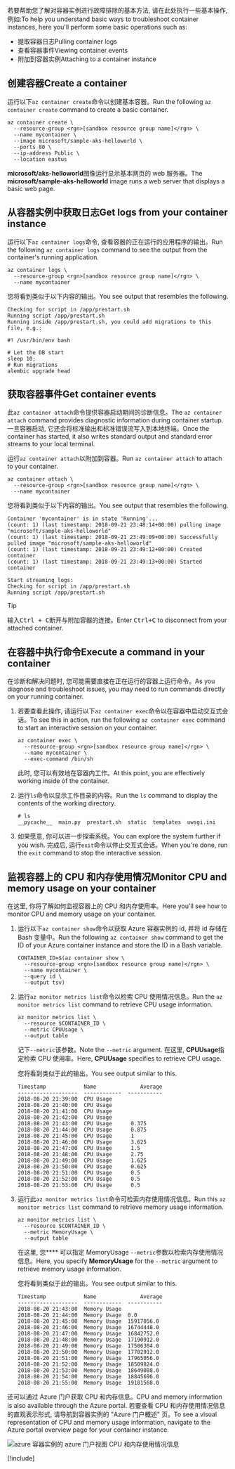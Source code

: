 <span data-ttu-id="04b78-101">若要帮助您了解对容器实例进行故障排除的基本方法, 请在此处执行一些基本操作, 例如:</span><span class="sxs-lookup"><span data-stu-id="04b78-101">To help you understand basic ways to troubleshoot container instances, here you'll perform some basic operations such as:</span></span>

* <span data-ttu-id="04b78-102">提取容器日志</span><span class="sxs-lookup"><span data-stu-id="04b78-102">Pulling container logs</span></span>
* <span data-ttu-id="04b78-103">查看容器事件</span><span class="sxs-lookup"><span data-stu-id="04b78-103">Viewing container events</span></span>
* <span data-ttu-id="04b78-104">附加到容器实例</span><span class="sxs-lookup"><span data-stu-id="04b78-104">Attaching to a container instance</span></span>

## <a name="create-a-container"></a><span data-ttu-id="04b78-105">创建容器</span><span class="sxs-lookup"><span data-stu-id="04b78-105">Create a container</span></span>

<span data-ttu-id="04b78-106">运行以下`az container create`命令以创建基本容器。</span><span class="sxs-lookup"><span data-stu-id="04b78-106">Run the following `az container create` command to create a basic container.</span></span>

```azurecli
az container create \
  --resource-group <rgn>[sandbox resource group name]</rgn> \
  --name mycontainer \
  --image microsoft/sample-aks-helloworld \
  --ports 80 \
  --ip-address Public \
  --location eastus
```

<span data-ttu-id="04b78-107">**microsoft/aks-helloworld**图像运行显示基本网页的 web 服务器。</span><span class="sxs-lookup"><span data-stu-id="04b78-107">The **microsoft/sample-aks-helloworld** image runs a web server that displays a basic web page.</span></span>

## <a name="get-logs-from-your-container-instance"></a><span data-ttu-id="04b78-108">从容器实例中获取日志</span><span class="sxs-lookup"><span data-stu-id="04b78-108">Get logs from your container instance</span></span>

<span data-ttu-id="04b78-109">运行以下`az container logs`命令, 查看容器的正在运行的应用程序的输出。</span><span class="sxs-lookup"><span data-stu-id="04b78-109">Run the following `az container logs` command to see the output from the container's running application.</span></span>

```azurecli
az container logs \
  --resource-group <rgn>[sandbox resource group name]</rgn> \
  --name mycontainer
```

<span data-ttu-id="04b78-110">您将看到类似于以下内容的输出。</span><span class="sxs-lookup"><span data-stu-id="04b78-110">You see output that resembles the following.</span></span>

```output
Checking for script in /app/prestart.sh
Running script /app/prestart.sh
Running inside /app/prestart.sh, you could add migrations to this file, e.g.:

#! /usr/bin/env bash

# Let the DB start
sleep 10;
# Run migrations
alembic upgrade head
```

## <a name="get-container-events"></a><span data-ttu-id="04b78-111">获取容器事件</span><span class="sxs-lookup"><span data-stu-id="04b78-111">Get container events</span></span>

<span data-ttu-id="04b78-112">此`az container attach`命令提供容器启动期间的诊断信息。</span><span class="sxs-lookup"><span data-stu-id="04b78-112">The `az container attach` command provides diagnostic information during container startup.</span></span> <span data-ttu-id="04b78-113">一旦容器启动, 它还会将标准输出和标准错误流写入到本地终端。</span><span class="sxs-lookup"><span data-stu-id="04b78-113">Once the container has started, it also writes standard output and standard error streams to your local terminal.</span></span>

<span data-ttu-id="04b78-114">运行`az container attach`以附加到容器。</span><span class="sxs-lookup"><span data-stu-id="04b78-114">Run `az container attach` to attach to your container.</span></span>

```azurecli
az container attach \
  --resource-group <rgn>[sandbox resource group name]</rgn> \
  --name mycontainer
```

<span data-ttu-id="04b78-115">您将看到类似于以下内容的输出。</span><span class="sxs-lookup"><span data-stu-id="04b78-115">You see output that resembles the following.</span></span>

```output
Container 'mycontainer' is in state 'Running'...
(count: 1) (last timestamp: 2018-09-21 23:48:14+00:00) pulling image "microsoft/sample-aks-helloworld"
(count: 1) (last timestamp: 2018-09-21 23:49:09+00:00) Successfully pulled image "microsoft/sample-aks-helloworld"
(count: 1) (last timestamp: 2018-09-21 23:49:12+00:00) Created container
(count: 1) (last timestamp: 2018-09-21 23:49:13+00:00) Started container

Start streaming logs:
Checking for script in /app/prestart.sh
Running script /app/prestart.sh
```

> [!TIP]
> <span data-ttu-id="04b78-116">输入<kbd>Ctrl + C</kbd>断开与附加容器的连接。</span><span class="sxs-lookup"><span data-stu-id="04b78-116">Enter <kbd>Ctrl+C</kbd> to disconnect from your attached container.</span></span>

## <a name="execute-a-command-in-your-container"></a><span data-ttu-id="04b78-117">在容器中执行命令</span><span class="sxs-lookup"><span data-stu-id="04b78-117">Execute a command in your container</span></span>

<span data-ttu-id="04b78-118">在诊断和解决问题时, 您可能需要直接在正在运行的容器上运行命令。</span><span class="sxs-lookup"><span data-stu-id="04b78-118">As you diagnose and troubleshoot issues, you may need to run commands directly on your running container.</span></span>

1. <span data-ttu-id="04b78-119">若要查看此操作, 请运行以下`az container exec`命令以在容器中启动交互式会话。</span><span class="sxs-lookup"><span data-stu-id="04b78-119">To see this in action, run the following `az container exec` command to start an interactive session on your container.</span></span>

    ```azurecli
    az container exec \
      --resource-group <rgn>[sandbox resource group name]</rgn> \
      --name mycontainer \
      --exec-command /bin/sh
    ```

    <span data-ttu-id="04b78-120">此时, 您可以有效地在容器内工作。</span><span class="sxs-lookup"><span data-stu-id="04b78-120">At this point, you are effectively working inside of the container.</span></span>

1. <span data-ttu-id="04b78-121">运行`ls`命令以显示工作目录的内容。</span><span class="sxs-lookup"><span data-stu-id="04b78-121">Run the `ls` command to display the contents of the working directory.</span></span>

    ```output
    # ls
    __pycache__  main.py  prestart.sh  static  templates  uwsgi.ini
    ```

1. <span data-ttu-id="04b78-122">如果愿意, 你可以进一步探索系统。</span><span class="sxs-lookup"><span data-stu-id="04b78-122">You can explore the system further if you wish.</span></span> <span data-ttu-id="04b78-123">完成后, 运行`exit`命令以停止交互式会话。</span><span class="sxs-lookup"><span data-stu-id="04b78-123">When you're done, run the `exit` command to stop the interactive session.</span></span>

## <a name="monitor-cpu-and-memory-usage-on-your-container"></a><span data-ttu-id="04b78-124">监视容器上的 CPU 和内存使用情况</span><span class="sxs-lookup"><span data-stu-id="04b78-124">Monitor CPU and memory usage on your container</span></span>

<span data-ttu-id="04b78-125">在这里, 你将了解如何监视容器上的 CPU 和内存使用率。</span><span class="sxs-lookup"><span data-stu-id="04b78-125">Here you'll see how to monitor CPU and memory usage on your container.</span></span>

1. <span data-ttu-id="04b78-126">运行以下`az container show`命令以获取 Azure 容器实例的 id, 并将 id 存储在 Bash 变量中。</span><span class="sxs-lookup"><span data-stu-id="04b78-126">Run the following `az container show` command to get the ID of your Azure container instance and store the ID in a Bash variable.</span></span>

    ```azurecli
    CONTAINER_ID=$(az container show \
      --resource-group <rgn>[sandbox resource group name]</rgn> \
      --name mycontainer \
      --query id \
      --output tsv)
    ```

1. <span data-ttu-id="04b78-127">运行`az monitor metrics list`命令以检索 CPU 使用情况信息。</span><span class="sxs-lookup"><span data-stu-id="04b78-127">Run the `az monitor metrics list` command to retrieve CPU usage information.</span></span>

    ```azurecli
    az monitor metrics list \
      --resource $CONTAINER_ID \
      --metric CPUUsage \
      --output table
    ```

    <span data-ttu-id="04b78-128">记下`--metric`该参数。</span><span class="sxs-lookup"><span data-stu-id="04b78-128">Note the `--metric` argument.</span></span> <span data-ttu-id="04b78-129">在这里, **CPUUsage**指定检索 CPU 使用率。</span><span class="sxs-lookup"><span data-stu-id="04b78-129">Here, **CPUUsage** specifies to retrieve CPU usage.</span></span>

    <span data-ttu-id="04b78-130">您将看到类似于此的输出。</span><span class="sxs-lookup"><span data-stu-id="04b78-130">You see output similar to this.</span></span>

    ```output
    Timestamp            Name              Average
    -------------------  ------------  -----------
    2018-08-20 21:39:00  CPU Usage
    2018-08-20 21:40:00  CPU Usage
    2018-08-20 21:41:00  CPU Usage
    2018-08-20 21:42:00  CPU Usage
    2018-08-20 21:43:00  CPU Usage      0.375
    2018-08-20 21:44:00  CPU Usage      0.875
    2018-08-20 21:45:00  CPU Usage      1
    2018-08-20 21:46:00  CPU Usage      3.625
    2018-08-20 21:47:00  CPU Usage      1.5
    2018-08-20 21:48:00  CPU Usage      2.75
    2018-08-20 21:49:00  CPU Usage      1.625
    2018-08-20 21:50:00  CPU Usage      0.625
    2018-08-20 21:51:00  CPU Usage      0.5
    2018-08-20 21:52:00  CPU Usage      0.5
    2018-08-20 21:53:00  CPU Usage      0.5
    ```

1. <span data-ttu-id="04b78-131">运行此`az monitor metrics list`命令可检索内存使用情况信息。</span><span class="sxs-lookup"><span data-stu-id="04b78-131">Run this `az monitor metrics list` command to retrieve memory usage information.</span></span>

    ```azurecli
    az monitor metrics list \
      --resource $CONTAINER_ID \
      --metric MemoryUsage \
      --output table
    ```

    <span data-ttu-id="04b78-132">在这里, 您\*\*\*\* 可以指定 MemoryUsage `--metric`参数以检索内存使用情况信息。</span><span class="sxs-lookup"><span data-stu-id="04b78-132">Here, you specify **MemoryUsage** for the `--metric` argument to retrieve memory usage information.</span></span>

    <span data-ttu-id="04b78-133">您将看到类似于此的输出。</span><span class="sxs-lookup"><span data-stu-id="04b78-133">You see output similar to this.</span></span>

    ```output
    Timestamp            Name              Average
    -------------------  ------------  -----------
    2018-08-20 21:43:00  Memory Usage
    2018-08-20 21:44:00  Memory Usage  0.0
    2018-08-20 21:45:00  Memory Usage  15917056.0
    2018-08-20 21:46:00  Memory Usage  16744448.0
    2018-08-20 21:47:00  Memory Usage  16842752.0
    2018-08-20 21:48:00  Memory Usage  17190912.0
    2018-08-20 21:49:00  Memory Usage  17506304.0
    2018-08-20 21:50:00  Memory Usage  17702912.0
    2018-08-20 21:51:00  Memory Usage  17965056.0
    2018-08-20 21:52:00  Memory Usage  18509824.0
    2018-08-20 21:53:00  Memory Usage  18649088.0
    2018-08-20 21:54:00  Memory Usage  18845696.0
    2018-08-20 21:55:00  Memory Usage  19181568.0
    ```

<span data-ttu-id="04b78-134">还可以通过 Azure 门户获取 CPU 和内存信息。</span><span class="sxs-lookup"><span data-stu-id="04b78-134">CPU and memory information is also available through the Azure portal.</span></span> <span data-ttu-id="04b78-135">若要查看 CPU 和内存使用情况信息的直观表示形式, 请导航到容器实例的 "Azure 门户概述" 页。</span><span class="sxs-lookup"><span data-stu-id="04b78-135">To see a visual representation of CPU and memory usage information, navigate to the Azure portal overview page for your container instance.</span></span>

![azure 容器实例的 azure 门户视图 CPU 和内存使用情况信息](../media/6-cpu-memory.png)

[!include[](../../../includes/azure-sandbox-cleanup.md)]
